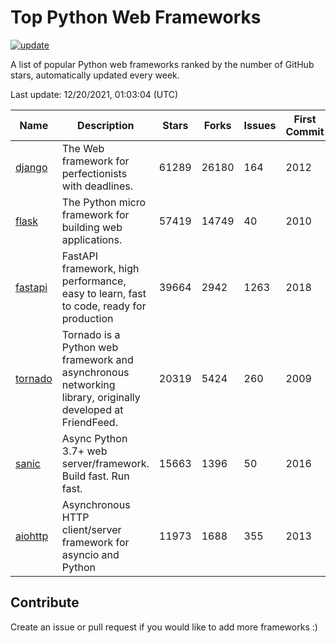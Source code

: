 # Top Python Web Frameworks

[![update](https://github.com/sunnysid3up/python-web-frameworks/actions/workflows/update.yml/badge.svg)](https://github.com/sunnysid3up/python-web-frameworks/actions/workflows/update.yml)

A list of popular Python web frameworks ranked by the number of GitHub stars, automatically updated every week.

Last update: 12/20/2021, 01:03:04 (UTC)

| Name          | Description          | Stars                     | Forks          | Issues               | First Commit        | Last Commit         |
|---------------|----------------------|---------------------------|----------------|----------------------|---------------------|---------------------|
| [django](https://github.com/django/django) | The Web framework for perfectionists with deadlines. | 61289 | 26180 | 164 | 2012 | 2021-12-20 |
| [flask](https://github.com/pallets/flask) | The Python micro framework for building web applications. | 57419 | 14749 | 40 | 2010 | 2021-12-20 |
| [fastapi](https://github.com/tiangolo/fastapi) | FastAPI framework, high performance, easy to learn, fast to code, ready for production | 39664 | 2942 | 1263 | 2018 | 2021-12-20 |
| [tornado](https://github.com/tornadoweb/tornado) | Tornado is a Python web framework and asynchronous networking library, originally developed at FriendFeed. | 20319 | 5424 | 260 | 2009 | 2021-12-19 |
| [sanic](https://github.com/sanic-org/sanic) | Async Python 3.7+ web server/framework. Build fast. Run fast. | 15663 | 1396 | 50 | 2016 | 2021-12-19 |
| [aiohttp](https://github.com/aio-libs/aiohttp) | Asynchronous HTTP client/server framework for asyncio and Python | 11973 | 1688 | 355 | 2013 | 2021-12-19 |

## Contribute 

Create an issue or pull request if you would like to add more frameworks :)